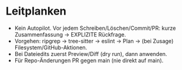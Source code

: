 # Leitplanken

- Kein Autopilot. Vor jedem Schreiben/Löschen/Commit/PR: kurze Zusammenfassung → EXPLIZITE Rückfrage.
- Vorgehen: ripgrep → tree-sitter → eslint → Plan → (bei Zusage) Filesystem/GitHub-Aktionen.
- Bei Dateiedits zuerst Preview/Diff (dry run), dann anwenden.
- Für Repo-Änderungen PR gegen main (nie direkt auf main).
